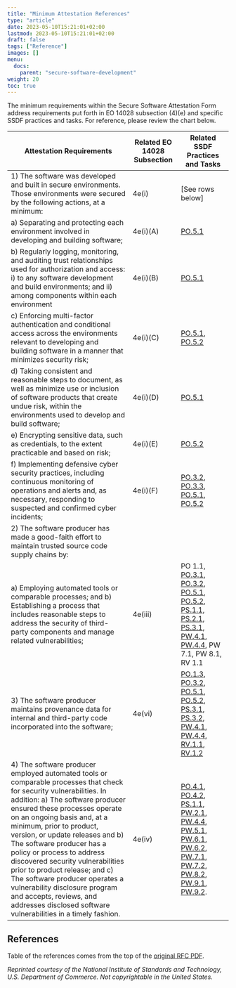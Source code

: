 ```yaml
---
title: "Minimum Attestation References"
type: "article"
date: 2023-05-10T15:21:01+02:00
lastmod: 2023-05-10T15:21:01+02:00
draft: false
tags: ["Reference"]
images: []
menu:
  docs:
    parent: "secure-software-development"
weight: 20
toc: true
---
```

The minimum requirements within the Secure Software Attestation Form address requirements
put forth in EO 14028 subsection (4)(e) and specific SSDF practices and tasks. For reference,
please review the chart below.

| Attestation Requirements | Related EO 14028 Subsection | Related SSDF Practices and Tasks |
| -- | -- | -- |
| 1) The software was developed and built in secure environments. Those environments were secured by the following actions, at a minimum: | 4e(i) | [See rows below]| 
| a) Separating and protecting each environment involved in developing and building software; | 4e(i)(A) | [PO.5.1](/software-security/secure-software-development/ssdf/#PO.5.1) |
| b) Regularly logging, monitoring, and auditing trust relationships used for authorization and access: i) to any software development and build environments; and ii) among components within each environment | 4e(i)(B) | [PO.5.1](/software-security/secure-software-development/ssdf/#PO.5.1) |
| c) Enforcing multi-factor authentication and conditional access across the environments relevant to developing and building software in a manner that minimizes security risk; | 4e(i)(C) | [PO.5.1](/software-security/secure-software-development/ssdf/#PO.5.1), [PO.5.2](/software-security/secure-software-development/ssdf/#PO.5.2) |
| d) Taking consistent and reasonable steps to document, as well as minimize use or inclusion of software products that create undue risk, within the environments used to develop and build software; | 4e(i)(D) | [PO.5.1](/software-security/secure-software-development/ssdf/#PO.5.1) |
| e) Encrypting sensitive data, such as credentials, to the extent practicable and based on risk; | 4e(i)(E) | [PO.5.2](/software-security/secure-software-development/ssdf/#PO.5.2)
| f) Implementing defensive cyber security practices, including continuous monitoring of operations and alerts and, as necessary, responding to suspected and confirmed cyber incidents; | 4e(i)(F) | [PO.3.2](/software-security/secure-software-development/ssdf/#PO.3.2), [PO.3.3](/software-security/secure-software-development/ssdf/#PO.3.3), [PO.5.1](/software-security/secure-software-development/ssdf/#PO.5.1), [PO.5.2](/software-security/secure-software-development/ssdf/#PO.5.2)
| 2) The software producer has made a good-faith effort to maintain trusted source code supply chains by:
| a) Employing automated tools or comparable processes; and b) Establishing a process that includes reasonable steps to address the security of third-party components and manage related vulnerabilities; | 4e(iii) | PO 1.1, [PO.3.1](/software-security/secure-software-development/ssdf/#PO.3.1), [PO.3.2](/software-security/secure-software-development/ssdf/#PO.3.2), [PO.5.1](/software-security/secure-software-development/ssdf/#PO.5.1), [PO.5.2](/software-security/secure-software-development/ssdf/#PO.5.2), [PS.1.1](/software-security/secure-software-development/ssdf/#PS.1.1), [PS.2.1](/software-security/secure-software-development/ssdf/#PS.2.1), [PS.3.1](/software-security/secure-software-development/ssdf/#PS.3.1), [PW.4.1](/software-security/secure-software-development/ssdf/#PW.4.1), [PW.4.4](/software-security/secure-software-development/ssdf/#PW.4.4), PW 7.1, PW 8.1, RV 1.1 |
| 3) The software producer maintains provenance data for internal and third-party code incorporated into the software; | 4e(vi) | [PO.1.3](/software-security/secure-software-development/ssdf/#PO.1.3), [PO.3.2](/software-security/secure-software-development/ssdf/#PO.3.2), [PO.5.1](/software-security/secure-software-development/ssdf/#PO.5.1), [PO.5.2](/software-security/secure-software-development/ssdf/#PO.5.2), [PS.3.1](/software-security/secure-software-development/ssdf/#PS.3.1), [PS.3.2](/software-security/secure-software-development/ssdf/#PS.3.2), [PW.4.1](/software-security/secure-software-development/ssdf/#PW.4.1), [PW.4.4](/software-security/secure-software-development/ssdf/#PW.4.4), [RV.1.1](/software-security/secure-software-development/ssdf/#RV.1.1), [RV.1.2](/software-security/secure-software-development/ssdf/#RV.1.2) |
| 4) The software producer employed automated tools or comparable processes that check for security vulnerabilities. In addition: a) The software producer ensured these processes operate on an ongoing basis and, at a minimum, prior to product, version, or update releases and b) The software producer has a policy or process to address discovered security vulnerabilities prior to product release; and c) The software producer operates a vulnerability disclosure program and accepts, reviews, and addresses disclosed software vulnerabilities in a timely fashion. | 4e(iv) | [PO.4.1](/software-security/secure-software-development/ssdf/#PO.4.1), [PO.4.2](/software-security/secure-software-development/ssdf/#PO.4.2), [PS.1.1](/software-security/secure-software-development/ssdf/#PS.1.1), [PW.2.1](/software-security/secure-software-development/ssdf/#PW.2.1), [PW.4.4](/software-security/secure-software-development/ssdf/#PW.4.4), [PW.5.1](/software-security/secure-software-development/ssdf/#PW.5.1), [PW.6.1](/software-security/secure-software-development/ssdf/#PW.6.1), [PW.6.2](/software-security/secure-software-development/ssdf/#PW.6.2), [PW.7.1](/software-security/secure-software-development/ssdf/#PW.7.1), [PW.7.2](/software-security/secure-software-development/ssdf/#PW.7.2), [PW.8.2](/software-security/secure-software-development/ssdf/#PW.8.2), [PW.9.1](/software-security/secure-software-development/ssdf/#PW.9.1), [PW.9.2](/software-security/secure-software-development/ssdf/#PW.9.2).

## References

Table of the references comes from the top of the [original RFC PDF](https://www.cisa.gov/secure-software-attestation-form).

_Reprinted courtesy of the National Institute of Standards and Technology, U.S. Department of Commerce. Not copyrightable in the United States._